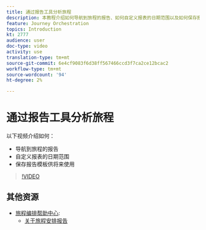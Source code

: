 ```yaml
---
title: 通过报告工具分析旅程
description: 本教程介绍如何导航到旅程的报告、如何自定义报表的日期范围以及如何保存报告模板以供将来使用。
feature: Journey Orchestration
topics: Introduction
kt: 2777
audience: user
doc-type: video
activity: use
translation-type: tm+mt
source-git-commit: 6e4cf9083f6d38ff567466ccd3f7ca2ce12bcac2
workflow-type: tm+mt
source-wordcount: '94'
ht-degree: 2%

---
```



# 通过报告工具分析旅程

以下视频介绍如何：

* 导航到旅程的报告
* 自定义报表的日期范围
* 保存报告模板供将来使用

>[!VIDEO](https://video.tv.adobe.com/v/29321?quality=12)

## 其他资源

* [旅程编排帮助中心](https://docs.adobe.com/content/help/en/journeys/using/journey-orchestration-home.html):
   * [关于旅程安排报告](https://docs.adobe.com/content/help/en/journeys/using/journey-reports/about-journey-reports.html)
